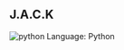 ## J.A.C.K
![python](https://upload.wikimedia.org/wikipedia/commons/thumb/c/c3/Python-logo-notext.svg/64px-Python-logo-notext.svg.png) Language: Python
